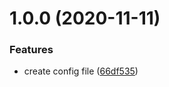 # 1.0.0 (2020-11-11)


### Features

* create config file ([66df535](https://github.com/levibostian/eslint-config-node/commit/66df535966839ba4f1a472e1d4b9d29b6efa0cce))
